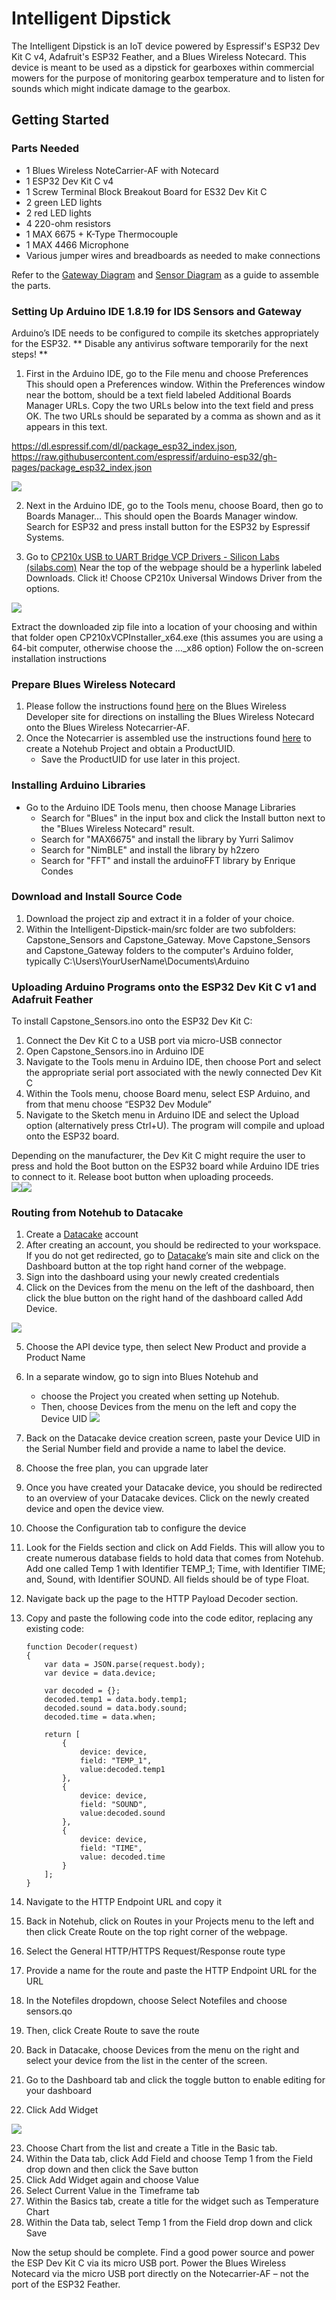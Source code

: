 # Intelligent Dipstick

The Intelligent Dipstick is an IoT device powered by Espressif's ESP32 Dev Kit C v4, Adafruit's ESP32 Feather, and a Blues Wireless Notecard. This device is meant to be used as a dipstick for gearboxes within commercial mowers for the purpose of monitoring gearbox temperature and to listen for sounds which might indicate damage to the gearbox. 
 
## Getting Started

### Parts Needed
* 1 Blues Wireless NoteCarrier-AF with Notecard
* 1 ESP32 Dev Kit C v4
* 1 Screw Terminal Block Breakout Board for ES32 Dev Kit C
* 2 green LED lights
* 2 red LED lights
* 4 220-ohm resistors 
* 1 MAX 6675 + K-Type Thermocouple
* 1 MAX 4466 Microphone
* Various jumper wires and breadboards as needed to make connections

Refer to the [Gateway Diagram](docs/Diagrams/Capstone_Gateway_Diagram.pdf) and [Sensor Diagram](docs/Diagrams/Capstone_Sensor_Diagram.pdf) as a guide to assemble the parts. 

### Setting Up Arduino IDE 1.8.19 for IDS Sensors and Gateway
Arduino’s IDE needs to be configured to compile its sketches appropriately for the ESP32.
** Disable any antivirus software temporarily for the next steps! **
1.	First in the Arduino IDE, go to the File menu and choose Preferences 
This should open a Preferences window. Within the Preferences window near the bottom, should be a text field labeled Additional Boards Manager URLs.
Copy the two URLs below into the text field and press OK. The two URLs should be separated by a comma as shown and as it appears in this text. 

https://dl.espressif.com/dl/package_esp32_index.json, 
https://raw.githubusercontent.com/espressif/arduino-esp32/gh-pages/package_esp32_index.json

![](docs/img/Picture1.jpg)

2.	Next in the Arduino IDE, go to the Tools menu, choose Board, then go to Boards Manager…
This should open the Boards Manager window. 
Search for ESP32 and press install button for the ESP32 by Espressif Systems. 

3.	Go to [CP210x USB to UART Bridge VCP Drivers - Silicon Labs (silabs.com)](https://www.silabs.com/developers/usb-to-uart-bridge-vcp-drivers)
Near the top of the webpage should be a hyperlink labeled Downloads. Click it!
Choose CP210x Universal Windows Driver from the options. 

![](docs/img/Picture2.jpg)

Extract the downloaded zip file into a location of your choosing and within that folder open CP210xVCPInstaller_x64.exe (this assumes you are using a 64-bit computer, otherwise choose the …_x86 option)
Follow the on-screen installation instructions

### Prepare Blues Wireless Notecard
1.	Please follow the instructions found [here](https://dev.blues.io/quickstart/notecard-quickstart/notecarrier-af/#before-you-begin) on the Blues Wireless Developer site for directions on installing the Blues Wireless Notecard onto the Blues Wireless Notecarrier-AF. 
2.	Once the Notecarrier is assembled use the instructions found [here](https://dev.blues.io/quickstart/notecard-quickstart/notecarrier-af/#set-up-notehub) to create a Notehub Project and obtain a ProductUID. 
    *	Save the ProductUID for use later in this project. 

### Installing Arduino Libraries
*	Go to the Arduino IDE Tools menu, then choose Manage Libraries
    *	Search for "Blues" in the input box and click the Install button next to the "Blues Wireless Notecard" result.
    *	Search for "MAX6675" and install the library by Yurri Salimov
    *	Search for "NimBLE" and install the library by h2zero
    *	Search for "FFT" and install the arduinoFFT library by Enrique Condes
### Download and Install Source Code
1. Download the project zip and extract it in a folder of your choice. 
2. Within the Intelligent-Dipstick-main/src folder are two subfolders: Capstone_Sensors and Capstone_Gateway. Move Capstone_Sensors and Capstone_Gateway folders to the computer's Arduino folder, typically C:\Users\YourUserName\Documents\Arduino

### Uploading Arduino Programs onto the ESP32 Dev Kit C v1 and Adafruit Feather
To install Capstone_Sensors.ino onto the ESP32 Dev Kit C:
1.	Connect the Dev Kit C to a USB port via micro-USB connector
2.	Open Capstone_Sensors.ino in Arduino IDE
3.	Navigate to the Tools menu in Arduino IDE, then choose Port and select the appropriate serial port associated with the newly connected Dev Kit C
4.	Within the Tools menu, choose Board menu, select ESP Arduino, and from that menu choose “ESP32 Dev Module” 
5.	 Navigate to the Sketch menu in Arduino IDE and select the Upload option (alternatively press Ctrl+U). The program will compile and upload onto the ESP32 board. 

Depending on the manufacturer, the Dev Kit C might require the user to press and hold the Boot button on the ESP32 board while Arduino IDE tries to connect to it. Release boot button when uploading proceeds.  
![](docs/img/Picture3.jpg)![](docs/img/Picture4.jpg=158x315)

### Routing from Notehub to Datacake
1. Create a [Datacake](https://app.datacake.de/signup) account
2. After creating an account, you should be redirected to your workspace. If you do not get redirected, go to [Datacake](https://datacake.co/)’s main site and click on the Dashboard button at the top right hand corner of the webpage. 
3. Sign into the dashboard using your newly created credentials 
4. Click on the Devices from the menu on the left of the dashboard, then click the blue button on the right hand of the dashboard called Add Device. 

![](docs/img/Picture5.png)

5. Choose the API device type, then select New Product and provide a Product Name
6. In a separate window, go to sign into Blues Notehub and
    * choose the Project you created when setting up Notehub. 
    * Then, choose Devices from the menu on the left and copy the Device UID
![](docs/img/Picture7.jpg)

7.	Back on the Datacake device creation screen, paste your Device UID in the Serial Number field and provide a name to label the device. 
8.	Choose the free plan, you can upgrade later
9.	Once you have created your Datacake device, you should be redirected to an overview of your Datacake devices. Click on the newly created device and open the device view. 
10.	Choose the Configuration tab to configure the device 
11.	Look for the Fields section and click on Add Fields. This will allow you to  create numerous database fields to hold data that comes from Notehub. Add one called Temp 1 with Identifier TEMP_1; Time, with Identifier TIME; and, Sound, with Identifier SOUND. All fields should be of type Float. 
12.	Navigate back up the page to the HTTP Payload Decoder section. 
13.	Copy and paste the following code into the code editor, replacing any existing code: 
       
        function Decoder(request) 
        {
            var data = JSON.parse(request.body);
            var device = data.device;

            var decoded = {};
            decoded.temp1 = data.body.temp1;
            decoded.sound = data.body.sound;
            decoded.time = data.when;

            return [
                {
                    device: device,
                    field: "TEMP_1",
                    value:decoded.temp1
                },
                {
                    device: device,
                    field: "SOUND",
                    value:decoded.sound
                },
                {
                    device: device,
                    field: "TIME",
                    value: decoded.time
                }
            ];
        } 

14.	Navigate to the HTTP Endpoint URL and copy it
15.	Back in Notehub, click on Routes in your Projects menu to the left and then click Create Route on the top right corner of the webpage. 
16.	Select the General HTTP/HTTPS Request/Response route type
17.	Provide a name for the route and paste the HTTP Endpoint URL for the URL
18.	In the Notefiles dropdown, choose Select Notefiles and choose sensors.qo
19.	Then, click Create Route to save the route
20.	Back in Datacake, choose Devices from the menu on the right and select your device from the list in the center of the screen. 
21.	Go to the Dashboard tab and click the toggle button to enable editing for your dashboard
22.	Click Add Widget

![](docs/img/Picture8.png)

23.	Choose Chart from the list and create a Title in the Basic tab. 
24.	Within the Data tab, click Add Field and choose Temp 1 from the Field drop down and then click the Save button
25.	Click Add Widget again and choose Value 
26.	Select Current Value in the Timeframe tab
27.	Within the Basics tab, create a title for the widget such as Temperature Chart
28.	Within the Data tab, select Temp 1 from the Field drop down and click Save

Now the setup should be complete. Find a good power source and power the ESP Dev Kit C via its micro USB port. Power the Blues Wireless Notecard via the micro USB port directly on the Notecarrier-AF – not the port of the ESP32 Feather. 
